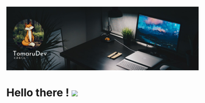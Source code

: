 [![Header](https://raw.githubusercontent.com/TomaruDev/TomaruDev/main/assets/Header.png "Header")](https://tomaru.dev/)
# Hello there ! <img src="https://raw.githubusercontent.com/MartinHeinz/MartinHeinz/master/wave.gif" width="30px">
